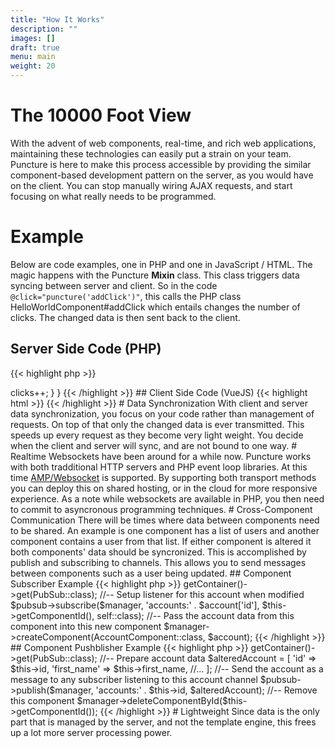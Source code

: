 ```yaml
---
title: "How It Works"
description: ""
images: []
draft: true
menu: main
weight: 20
---
```


# The 10000 Foot View

With the advent of web components, real-time, and rich web applications, maintaining these technologies can easily put a strain on your team. Puncture is here to make this process accessible by providing the similar component-based development pattern on the server, as you would have on the client. You can stop manually wiring AJAX requests, and start focusing on what really needs to be programmed.

# Example

Below are code examples, one in PHP and one in JavaScript / HTML. The magic happens with the Puncture **Mixin** class. This class triggers data syncing between server and client. So in the code ```@click="puncture('addClick')"```, this calls the PHP class HelloWorldComponent#addClick which entails changes the number of clicks. The changed data is then sent back to the client.

## Server Side Code (PHP)
{{< highlight php >}}
<?php
class HelloWorldComponent implements ComponentInterface
{
    use \Puncture\ComponentTrait;

    public static $componentName = 'hello-world';
    
    public $clicks = 0;
    
    public function addClick(Manager $manager, $params)
    {
        $this->clicks++;
    }
}
{{< /highlight >}}

## Client Side Code (VueJS)
{{< highlight html >}}
<template>
    <div>
        <p>Number of clicks: {{ clicks }}</p>
        <button class="button" @click="puncture('addClick')">Add Click</button>
    </div>
</template>
<script type="text/ecmascript-6">
    import {PunctureMixin} from 'puncture';

    export default {
        name: 'HelloWorld',
        components: {},
        mixins: [PunctureMixin]
    }
</script>
{{< /highlight >}}

# Data Synchronization

With client and server data synchronization, you focus on your code rather than management of requests. On top of that only the changed data is ever transmitted. This speeds up every request as they become very light weight. You decide when the client and server will sync, and are not bound to one way.

# Realtime

Websockets have been around for a while now. Puncture works with both tradditional HTTP servers and PHP event loop libraries. At this time <a href="https://github.com/amphp/websocket-client" target="_blank">AMP/Websocket</a> is supported. By supporting both transport methods you can deploy this on shared hosting, or in the cloud for more responsive experience. As a note while websockets are available in PHP, you then need to commit to asyncronous programming techniques.

# Cross-Component Communication

There will be times where data between components need to be shared. An example is one component has a list of users and another component contains a user from that list. If either component is altered it both components' data should be syncronized. This is accomplished by publish and subscribing to channels. This allows you to send messages between components such as a user being updated.

## Component Subscriber Example
{{< highlight php >}}
<?php
/**
 * Subscriber class to listen for messages
 *
 * @var $pubsub \Puncture\PubSub
 */
$pubsub = $manager->getContainer()->get(PubSub::class);

//-- Setup listener for this account when modified
$pubsub->subscribe($manager, 'accounts:' . $account['id'], $this->getComponentId(), self::class);

//-- Pass the account data from this component into this new component
$manager->createComponent(AccountComponent::class, $account);
{{< /highlight >}}

## Component Pushblisher Example

{{< highlight php >}}
<?php
/**
 * Subscriber class to listen for messages
 * 
 * @var $pubsub \Puncture\PubSub
 */
$pubsub = $manager->getContainer()->get(PubSub::class);

//-- Prepare account data
$alteredAccount = [
    'id'         => $this->id,
    'first_name' => $this->first_name,
    //...
];

//-- Send the account as a message to any subscriber listening to this account channel
$pubsub->publish($manager, 'accounts:' . $this->id, $alteredAccount);

//-- Remove this component
$manager->deleteComponentById($this->getComponentId());
{{< /highlight >}}

# Lightweight

Since data is the only part that is managed by the server, and not the template engine, this frees up a lot more server processing power. 